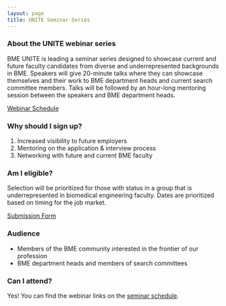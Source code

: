 ```yaml
---
layout: page
title: UNITE Seminar Series
---
```


### About the UNITE webinar series

BME UNITE is leading a seminar series designed to showcase current and future faculty candidates from diverse and underrepresented backgrounds in BME. Speakers will give 20-minute talks where they can showcase themselves and their work to BME department heads and current search committee members. Talks will be followed by an hour-long mentoring session between the speakers and BME department heads.

<a href="/seminar-schedule/" class="button">Webinar Schedule</a>

### Why should I sign up?

1. Increased visibility to future employers
2. Mentoring on the application & interview process
3. Networking with future and current BME faculty

### Am I eligible?

Selection will be prioritized for those with status in a group that is underrepresented in biomedical engineering faculty. Dates are prioritized based on timing for the job market.

<a href="https://docs.google.com/forms/d/e/1FAIpQLSe0v2JJpDf0E6xPbc3OhlThaCETVDWRuplBjl8EqzUmgQGAEg/viewform?usp=sf_link" class="button">Submission Form</a>

### Audience

- Members of the BME community interested in the frontier of our profession
- BME department heads and members of search committees

### Can I attend?

Yes! You can find the webinar links on the [seminar schedule](/seminar-schedule/).
